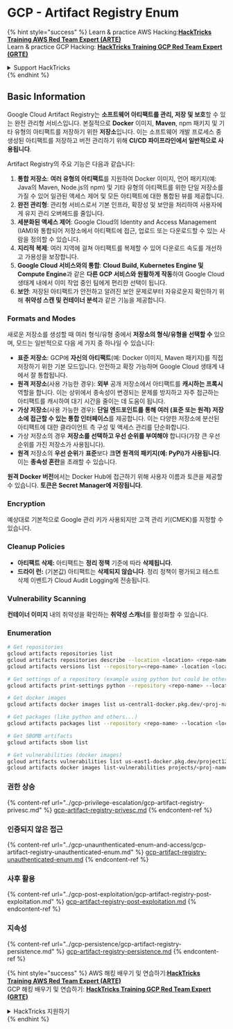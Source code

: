 # GCP - Artifact Registry Enum

{% hint style="success" %}
Learn & practice AWS Hacking:<img src="../../../.gitbook/assets/image (1).png" alt="" data-size="line">[**HackTricks Training AWS Red Team Expert (ARTE)**](https://training.hacktricks.xyz/courses/arte)<img src="../../../.gitbook/assets/image (1).png" alt="" data-size="line">\
Learn & practice GCP Hacking: <img src="../../../.gitbook/assets/image (2).png" alt="" data-size="line">[**HackTricks Training GCP Red Team Expert (GRTE)**<img src="../../../.gitbook/assets/image (2).png" alt="" data-size="line">](https://training.hacktricks.xyz/courses/grte)

<details>

<summary>Support HackTricks</summary>

* Check the [**subscription plans**](https://github.com/sponsors/carlospolop)!
* **Join the** 💬 [**Discord group**](https://discord.gg/hRep4RUj7f) or the [**telegram group**](https://t.me/peass) or **follow** us on **Twitter** 🐦 [**@hacktricks\_live**](https://twitter.com/hacktricks\_live)**.**
* **Share hacking tricks by submitting PRs to the** [**HackTricks**](https://github.com/carlospolop/hacktricks) and [**HackTricks Cloud**](https://github.com/carlospolop/hacktricks-cloud) github repos.

</details>
{% endhint %}

## Basic Information

Google Cloud Artifact Registry는 **소프트웨어 아티팩트를 관리, 저장 및 보호**할 수 있는 완전 관리형 서비스입니다. 본질적으로 **Docker** 이미지, **Maven**, npm 패키지 및 기타 유형의 아티팩트를 저장하기 위한 **저장소**입니다. 이는 소프트웨어 개발 프로세스 중 생성된 아티팩트를 저장하고 버전 관리하기 위해 **CI/CD 파이프라인에서 일반적으로 사용됩니다**.

Artifact Registry의 주요 기능은 다음과 같습니다:

1. **통합 저장소**: **여러 유형의 아티팩트**를 지원하여 Docker 이미지, 언어 패키지(예: Java의 Maven, Node.js의 npm) 및 기타 유형의 아티팩트를 위한 단일 저장소를 가질 수 있어 일관된 액세스 제어 및 모든 아티팩트에 대한 통합된 뷰를 제공합니다.
2. **완전 관리형**: 관리형 서비스로서 기본 인프라, 확장성 및 보안을 처리하여 사용자에게 유지 관리 오버헤드를 줄입니다.
3. **세분화된 액세스 제어**: Google Cloud의 Identity and Access Management (IAM)와 통합되어 저장소에서 아티팩트에 접근, 업로드 또는 다운로드할 수 있는 사람을 정의할 수 있습니다.
4. **지리적 복제**: 여러 지역에 걸쳐 아티팩트를 복제할 수 있어 다운로드 속도를 개선하고 가용성을 보장합니다.
5. **Google Cloud 서비스와의 통합**: **Cloud Build, Kubernetes Engine 및 Compute Engine**과 같은 **다른 GCP 서비스와 원활하게 작동**하여 Google Cloud 생태계 내에서 이미 작업 중인 팀에게 편리한 선택이 됩니다.
6. **보안**: 저장된 아티팩트가 안전하고 알려진 보안 문제로부터 자유로운지 확인하기 위해 **취약성 스캔 및 컨테이너 분석**과 같은 기능을 제공합니다.

### Formats and Modes

새로운 저장소를 생성할 때 여러 형식/유형 중에서 **저장소의 형식/유형을 선택할 수** 있으며, 모드는 일반적으로 다음 세 가지 중 하나일 수 있습니다:

* **표준 저장소**: GCP에 **자신의 아티팩트**(예: Docker 이미지, Maven 패키지)를 직접 저장하기 위한 기본 모드입니다. 안전하고 확장 가능하며 Google Cloud 생태계 내에서 잘 통합됩니다.
* **원격 저장소**(사용 가능한 경우): **외부** 공개 저장소에서 아티팩트를 **캐시하는 프록시** 역할을 합니다. 이는 상위에서 종속성이 변경되는 문제를 방지하고 자주 접근하는 아티팩트를 캐시하여 대기 시간을 줄이는 데 도움이 됩니다.
* **가상 저장소**(사용 가능한 경우): **단일 엔드포인트를 통해 여러 (표준 또는 원격) 저장소에 접근할 수 있는 통합 인터페이스**를 제공합니다. 이는 다양한 저장소에 분산된 아티팩트에 대한 클라이언트 측 구성 및 액세스 관리를 단순화합니다.
* 가상 저장소의 경우 **저장소를 선택하고 우선 순위를 부여해야** 합니다(가장 큰 우선 순위를 가진 저장소가 사용됩니다).
* **원격** 저장소의 **우선 순위**가 **표준**보다 **크면** **원격의 패키지(예: PyPi)가 사용됩니다**. 이는 **종속성 혼란**을 초래할 수 있습니다.

**원격 Docker 버전**에서는 Docker Hub에 접근하기 위해 사용자 이름과 토큰을 제공할 수 있습니다. **토큰은 Secret Manager에 저장됩니다**.

### Encryption

예상대로 기본적으로 Google 관리 키가 사용되지만 고객 관리 키(CMEK)를 지정할 수 있습니다.

### Cleanup Policies

* **아티팩트 삭제:** 아티팩트는 **정리 정책** 기준에 따라 **삭제됩니다**.
* **드라이 런:** (기본값) 아티팩트는 **삭제되지 않습니다**. 정리 정책이 평가되고 테스트 삭제 이벤트가 Cloud Audit Logging에 전송됩니다.

### Vulnerability Scanning

**컨테이너 이미지** 내의 취약성을 확인하는 **취약성 스캐너**를 활성화할 수 있습니다.

### Enumeration
```bash
# Get repositories
gcloud artifacts repositories list
gcloud artifacts repositories describe --location <location> <repo-name>
gcloud artifacts versions list --repository=<repo-name> -location <location> --package <package-name>

# Get settings of a repository (example using python but could be other)
gcloud artifacts print-settings python --repository <repo-name> --location <location>

# Get docker images
gcloud artifacts docker images list us-central1-docker.pkg.dev/<proj-name>/<repo-name>

# Get packages (like python and others...)
gcloud artifacts packages list --repository <repo-name> --location <location>

# Get SBOMB artifacts
gcloud artifacts sbom list

# Get vulnerabilities (docker images)
gcloud artifacts vulnerabilities list us-east1-docker.pkg.dev/project123/repository123/someimage@sha256:49765698074d6d7baa82f
gcloud artifacts docker images list-vulnerabilities projects/<proj-name>/locations/<location>/scans/<scan-uuid>
```
### 권한 상승

{% content-ref url="../gcp-privilege-escalation/gcp-artifact-registry-privesc.md" %}
[gcp-artifact-registry-privesc.md](../gcp-privilege-escalation/gcp-artifact-registry-privesc.md)
{% endcontent-ref %}

### 인증되지 않은 접근

{% content-ref url="../gcp-unaunthenticated-enum-and-access/gcp-artifact-registry-unauthenticated-enum.md" %}
[gcp-artifact-registry-unauthenticated-enum.md](../gcp-unaunthenticated-enum-and-access/gcp-artifact-registry-unauthenticated-enum.md)
{% endcontent-ref %}

### 사후 활용

{% content-ref url="../gcp-post-exploitation/gcp-artifact-registry-post-exploitation.md" %}
[gcp-artifact-registry-post-exploitation.md](../gcp-post-exploitation/gcp-artifact-registry-post-exploitation.md)
{% endcontent-ref %}

### 지속성

{% content-ref url="../gcp-persistence/gcp-artifact-registry-persistence.md" %}
[gcp-artifact-registry-persistence.md](../gcp-persistence/gcp-artifact-registry-persistence.md)
{% endcontent-ref %}

{% hint style="success" %}
AWS 해킹 배우기 및 연습하기:<img src="../../../.gitbook/assets/image (1).png" alt="" data-size="line">[**HackTricks Training AWS Red Team Expert (ARTE)**](https://training.hacktricks.xyz/courses/arte)<img src="../../../.gitbook/assets/image (1).png" alt="" data-size="line">\
GCP 해킹 배우기 및 연습하기: <img src="../../../.gitbook/assets/image (2).png" alt="" data-size="line">[**HackTricks Training GCP Red Team Expert (GRTE)**<img src="../../../.gitbook/assets/image (2).png" alt="" data-size="line">](https://training.hacktricks.xyz/courses/grte)

<details>

<summary>HackTricks 지원하기</summary>

* [**구독 계획**](https://github.com/sponsors/carlospolop) 확인하기!
* **💬 [**Discord 그룹**](https://discord.gg/hRep4RUj7f) 또는 [**텔레그램 그룹**](https://t.me/peass)에 참여하거나 **Twitter** 🐦 [**@hacktricks\_live**](https://twitter.com/hacktricks\_live)**를 팔로우하세요.**
* **[**HackTricks**](https://github.com/carlospolop/hacktricks) 및 [**HackTricks Cloud**](https://github.com/carlospolop/hacktricks-cloud) 깃허브 리포지토리에 PR을 제출하여 해킹 팁을 공유하세요.**

</details>
{% endhint %}
